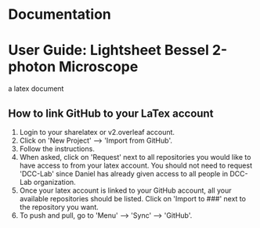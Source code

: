 # Documentation
# User Guide: Lightsheet Bessel 2-photon Microscope
a latex document
## How to link GitHub to your LaTex account
1. Login to your sharelatex or v2.overleaf account.
2. Click on 'New Project' --> 'Import from GitHub'.
3. Follow the instructions.
4. When asked, click on 'Request' next to all repositories you would like to have access to from your latex account. You should not need to request 'DCC-Lab' since Daniel has already given access to all people in DCC-Lab organization.
5. Once your latex account is linked to your GitHub account, all your available repositories should be listed. Click on 'Import to ###' next to the repository you want.
6. To push and pull, go to 'Menu' --> 'Sync' --> 'GitHub'.
